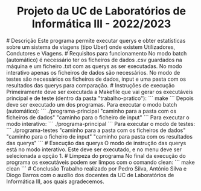 <h1 align="center">Projeto da UC de Laboratórios de Informática III - 2022/2023</h1>
# Descrição
Este programa permite executar querys e obter estatísticas sobre um sistema de viagens (tipo Uber) onde existem Utilizadores, Condutores e Viagens.
# Requisitos para funcionamento
No modo batch (automático) é necessário ter os ficheiros de dados .csv guardados na máquina e um ficheiro .txt com as querys as ser executadas.
No modo interativo apenas os ficheiros de dados são necessários.
No modo de testes são necessários os ficheiros de dados, input e uma pasta com os resultados das querys para comparação.
# Instruções de execução
Primeiramente deve ser executada a Makefile que vai gerar os executáveis principal e de teste (dentro da pasta "trabalho-pratico"):
```
make
```
Depois deve ser executado um dos programas.
Para executar o modo batch (automático):
```
./programa-principal "caminho para a pasta com os ficheiros de dados" "caminho para o ficheiro de input"
```
Para executar o modo interativo:
```
./programa-principal
```
Para executar o modo de testes:
```
./programa-testes "caminho para a pasta com os ficheiros de dados" "caminho para o ficheiro de input" "caminho para pasta com os resultados das querys"
```
# Execução das querys
O modo de instrução das querys está no modo interativo. Este deve ser executado, e no menu deve ser selecionada a opção 1.
# Limpeza do programa
No final da execução do programa os executáveis podem ser limpos com o comando clean:
```
make clean
```
# Conclusão
Trabalho realizado por Pedro Silva, António Silva e Diogo Barros com o auxílio dos docentes da UC de Laboratórios de Informática III, aos quais agradecemos.

